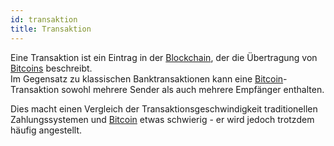 ```yaml
---
id: transaktion
title: Transaktion
---
```


Eine Transaktion ist ein Eintrag in der [Blockchain](../b/blockchain), der die Übertragung von [Bitcoins](../b/bitcoin) beschreibt.  
Im Gegensatz zu klassischen Banktransaktionen kann eine [Bitcoin](../b/bitcoin)-Transaktion sowohl mehrere Sender als auch mehrere Empfänger enthalten.

Dies macht einen Vergleich der Transaktionsgeschwindigkeit traditionellen Zahlungssystemen und [Bitcoin](../b/bitcoin) etwas schwierig - er wird jedoch trotzdem häufig angestellt.

